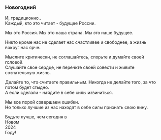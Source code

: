 ### Новогодний
И, традиционно..  
Каждый, кто это читает - будущее России.

Мы это Россия. Мы это наша страна. Мы это наше будущее.

Никто кроме нас не сделает нас счастливее и свободнее, а жизнь вокруг нас ярче.

Мыслите критически, не соглашайтесь, спорьте и думайте своей головой.  
Слушайте свое сердце, не перечьте своей совести и живите сознательную жизнь.

Делайте то, что считаете правильным. Никогда не делайте того, за что потом будет стыдно.  
А если сделали - найдите в себе силы извиниться.

Мы все порой совершаем ошибки.  
Но только лучшие из нас находят в себе силы признать свою вину.

Будьте лучше, чем сегодня в  
Новом  
2024  
Году!
